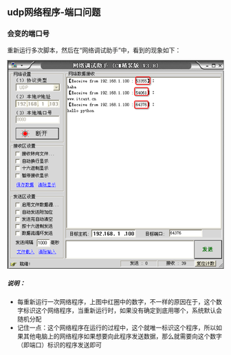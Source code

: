 ## udp网络程序-端口问题
### 会变的端口号
重新运行多次脚本，然后在“网络调试助手”中，看到的现象如下：

![alt文本](Images/02-就业班-02-4.png "Title")

##### 说明：

+ 每重新运行一次网络程序，上图中红圈中的数字，不一样的原因在于，这个数字标识这个网络程序，当重新运行时，如果没有确定到底用哪个，系统默认会随机分配
+ 记住一点：这个网络程序在运行的过程中，这个就唯一标识这个程序，所以如果其他电脑上的网络程序如果想要向此程序发送数据，那么就需要向这个数字（即端口）标识的程序发送即可
